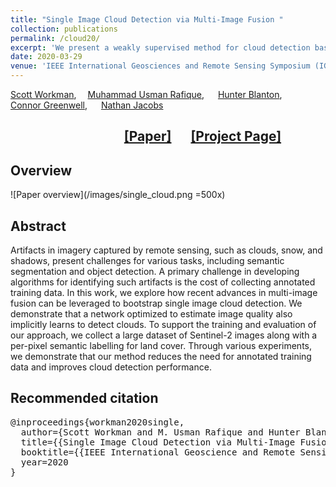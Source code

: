 ```yaml
---
title: "Single Image Cloud Detection via Multi-Image Fusion "
collection: publications
permalink: /cloud20/
excerpt: 'We present a weakly supervised method for cloud detection based on multi-image fusion'
date: 2020-03-29
venue: 'IEEE International Geosciences and Remote Sensing Symposium (IGARSS)'
---
```


[Scott Workman](http://cs.uky.edu/~scott/),&emsp; [Muhammad Usman Rafique](http://urafique.com), &emsp; [Hunter Blanton](hblanton.github.io/), &emsp; [Connor Greenwell](https://connorgreenwell.com/), &emsp; [Nathan Jacobs](https://jacobsn.github.io/)

##  &emsp;  &emsp; &emsp;  &emsp; &emsp;  &emsp;   &emsp; [[Paper]](https://arxiv.org/abs/2007.15144)   &emsp;     [[Project Page]](http://cs.uky.edu/~scott/research/artifact/)

## Overview
![Paper overview](/images/single_cloud.png =500x)

## Abstract
Artifacts in imagery captured by remote sensing, such as clouds, snow, and shadows, present challenges for various tasks, including semantic segmentation and object detection. A primary challenge in developing algorithms for identifying such artifacts is the cost of collecting annotated training data. In this work, we explore how recent advances in multi-image fusion can be leveraged to bootstrap single image cloud detection. We demonstrate that a network optimized to estimate image quality also implicitly learns to detect clouds. To support the training and evaluation of our approach, we collect a large dataset of Sentinel-2 images along with a per-pixel semantic labelling for land cover. Through various experiments, we demonstrate that our method reduces the need for annotated training data and improves cloud detection performance. 

## Recommended citation
<pre>
@inproceedings{workman2020single,
  author={Scott Workman and M. Usman Rafique and Hunter Blanton and Connor Greenwell and Nathan Jacobs},
  title={{Single Image Cloud Detection via Multi-Image Fusion}},
  booktitle={{IEEE International Geoscience and Remote Sensing Symposium (IGARSS)}},
  year=2020
}
</pre>
